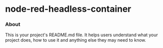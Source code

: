 node-red-headless-container
======================

### About

This is your project's README.md file. It helps users understand what your
project does, how to use it and anything else they may need to know.
